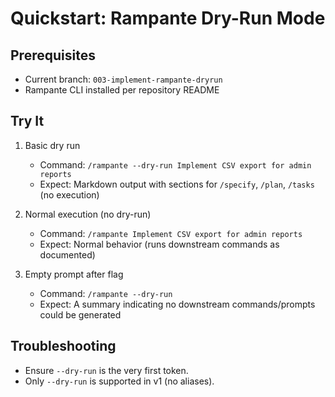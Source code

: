 # Quickstart: Rampante Dry-Run Mode

## Prerequisites

- Current branch: `003-implement-rampante-dryrun`
- Rampante CLI installed per repository README

## Try It

1. Basic dry run
   - Command: `/rampante --dry-run Implement CSV export for admin reports`
   - Expect: Markdown output with sections for `/specify`, `/plan`, `/tasks` (no execution)

2. Normal execution (no dry-run)
   - Command: `/rampante Implement CSV export for admin reports`
   - Expect: Normal behavior (runs downstream commands as documented)

3. Empty prompt after flag
   - Command: `/rampante --dry-run`
   - Expect: A summary indicating no downstream commands/prompts could be generated

## Troubleshooting

- Ensure `--dry-run` is the very first token.
- Only `--dry-run` is supported in v1 (no aliases).
